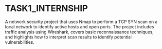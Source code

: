 # TASK1_INTERNSHIP
A  network security project that uses Nmap to perform a TCP SYN scan on a local network to identify active hosts and open ports. The project includes traffic analysis using Wireshark, covers basic reconnaissance techniques, and highlights how to interpret scan results to identify potential vulnerabilities.
